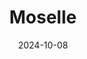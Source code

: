 ---  
layout: startup_page  
title: "Moselle"  
id: "moselle.io"  
permalink: "/mosellemoselle.io10082024/"  
website: "https://moselle.io/"  
funding_round: "Seed"  
funding_amount: "CAD$2.1M"  
investors: "AQC Capital, MaRS Investment Accelerator Fund, True, Rebellion Ventures, Highline Beta, Top Knot Ventures, Singh Capital"  
about: "Moselle offers an AI-powered inventory planning and procurement management platform designed for small and medium-sized e-commerce brands. Its customizable solution uses machine learning to automate inventory management, saving businesses time and money while improving forecasting accuracy and reducing stockouts. This addresses a market gap where existing solutions are often too expensive or complex for smaller businesses."  
markets: "E-commerce, AI, Inventory Management, Software, Supply Chain Management, Small and Medium Businesses"  
hq: "Toronto, Ontario, Canada"  
founded_year: "2019"  
linkedin: "https://www.linkedin.com/company/moselleio"  
twitter: "https://twitter.com/moselleio"  
instagram: ""  
facebook: "https://www.facebook.com/moselleio"  
crunchbase: "https://www.crunchbase.com/organization/moselle"  
pitchbook: ""  

date_display: "08-Oct-2024"  
date: "2024-10-08"

# SEO Optimization  
meta_title: "Moselle - Seed Funding (CAD$2.1M)"  
meta_description: "Moselle, Moselle offers an AI-powered inventory planning and procurement management platform designed for small and medium-sized e-commerce brands. Its customi..."  
meta_keywords: "Moselle, E-commerce, AI, Inventory Management, Software, Supply Chain Management, Small and Medium Businesses, Seed funding"  
canonical_url: "https://startup.projectstartups.com/mosellemoselle.io10082024/"  
---